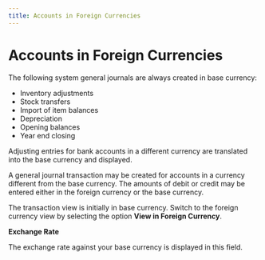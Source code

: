```yaml
---
title: Accounts in Foreign Currencies
---
```


# Accounts in Foreign Currencies


The following system general journals are always created in base currency:

- Inventory adjustments
- Stock transfers
- Import of item  balances
- Depreciation
- Opening balances
- Year end closing



Adjusting entries for bank accounts in a different currency are translated  into the base currency and displayed.


A general journal transaction may be created for accounts in a currency  different from the base currency. The amounts of debit or credit may be  entered either in the foreign currency or the base currency.


The transaction view is initially in base currency. Switch to the foreign  currency view by selecting the option **View 
 in Foreign Currency**.


**Exchange Rate**


The exchange rate against your base currency is displayed in this field.
